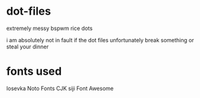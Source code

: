 # dot-files

extremely messy bspwm rice dots

i am absolutely not in fault if the dot files unfortunately break something or steal your dinner

# fonts used

Iosevka
Noto Fonts CJK
siji
Font Awesome

